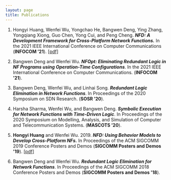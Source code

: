 ```yaml
---
layout: page
title: Publications
---
```

1. Hongyi Huang, Wenfei Wu, Yongchao He, Bangwen Deng, Ying Zhang, Yongqiang Xiong, Guo Chen, Yong Cui, and Peng Cheng. ***NFD: A Development Framework for Cross-Platform Network Functions.*** In the 2021 IEEE International Conference on Computer Communications (**INFOCOM ’21**). [[pdf]](/files/2021_INFOCOM_NFD.pdf)

2. Bangwen Deng and Wenfei Wu. ***NFOpt: Eliminating Redundant Logic in NF Programs using Operation-Time Configurations***. In the 2021 IEEE International Conference on Computer Communications. (**INFOCOM ’21**).

3. Bangwen Deng, Wenfei Wu, and Linhai Song. ***Redundant Logic Elimination in Network Functions***. In Proceedings of the 2020 Symposium on SDN Research. (**SOSR ’20**). 

4. Harsha Sharma, Wenfei Wu, and Bangwen Deng. ***Symbolic Execution for Network Functions with Time-Driven Logic***. In Proceedings of the 2020 Symposium on Modelling, Analysis, and Simulation of Computer and Telecommunication Systems. (**MASCOTS ’20**).

5. **Hongyi Huang** and Wenfei Wu. 2019. ***NFD: Using Behavior Models to Develop Cross-Platform NFs.*** In Proceedings of the ACM SIGCOMM 2019 Conference Posters and Demos (**SIGCOMM Posters and Demos '19**).  [[pdf]](/files/NFD_sigcomm19.pdf)

6. Bangwen Deng and Wenfei Wu. ***Redundant Logic Elimination for Network Functions***. In Proceedings of the ACM SIGCOMM 2018 Conference Posters and Demos (**SIGCOMM Posters and Demos '18**).


   <br/>
